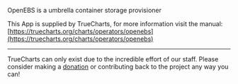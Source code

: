 OpenEBS is a umbrella container storage provisioner

This App is supplied by TrueCharts, for more information visit the manual: [https://truecharts.org/charts/operators/openebs](https://truecharts.org/charts/operators/openebs)

---

TrueCharts can only exist due to the incredible effort of our staff.
Please consider making a [donation](https://truecharts.org/sponsor) or contributing back to the project any way you can!
